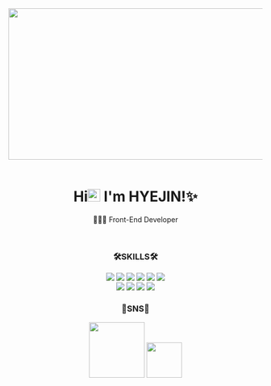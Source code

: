 <div align =center>
<img src= "https://mblogthumb-phinf.pstatic.net/MjAxODA1MDZfMTQ3/MDAxNTI1NTUzNjg4NzA3.MMCUmid7CHdrLAzWID6U7OLxsTRroOqtuffmNT41LzAg.WN_p0TbKZZFmAt_3DREM3LM0t6qWHvirVUvkBqostOsg.PNG.jhk3749/image.png?type=w800" height =300px width= 600px>
 </div>
<br/>


<div align =center>
 
 ### <h1 align =center> Hi<img src="https://media.giphy.com/media/hvRJCLFzcasrR4ia7z/giphy.gif" width="25px"> I'm HYEJIN!✨ </h1>
 
 <p> 👩🏻‍💻 Front-End Developer </p>
  
</div>

 <br/>
 
### <p align =center>🛠SKILLS🛠</p>

<div align =center>
 <img src="https://img.shields.io/badge/html5-E34F26?style=for-the-badge&logo=html5&logoColor=white"> 
 <img src="https://img.shields.io/badge/css-1572B6?style=for-the-badge&logo=css3&logoColor=white"> 
 <img src="https://img.shields.io/badge/javascript-F7DF1E?style=for-the-badge&logo=javascript&logoColor=black"> 
 <img src="https://img.shields.io/badge/jquery-0769AD?style=for-the-badge&logo=jquery&logoColor=white">
 <img src="https://img.shields.io/badge/react-61DAFB?style=for-the-badge&logo=react&logoColor=black">
 <img src="https://img.shields.io/badge/redux-764ABC?style=for-the-badge&logo=redux&logoColor=white"> 
 <br/>
 <img src="https://img.shields.io/badge/firebase-FFCA28?style=for-the-badge&logo=firebase&logoColor=white">
 <img src="https://img.shields.io/badge/fontawesome-339AF0?style=for-the-badge&logo=fontawesome&logoColor=white">
 <img src="https://img.shields.io/badge/bootstrap-7952B3?style=for-the-badge&logo=bootstrap&logoColor=white">
 <img src="https://img.shields.io/badge/styled_components-DB7093?style=for-the-badge&logo=styled-components&logoColor=white">
 
</div>


### <p align =center>🧡SNS🧡</p>
<div align =center>
 <a href="https://www.instagram.com/hzziins/" target="_blank"><img src="https://img.shields.io/badge/instagram-E4405F?style=flat-square&logo=instagram&logoColor=white"/ width = 110px></a> 
 <a href="https://zinny-22.tistory.com/" target="_blank"><img src="https://img.shields.io/badge/blog-000000?style=flat-square&logo=blogger&logoColor=white"/width = 70px></a> 
</div>



<!-- <br/><br/>
<div align =center>
<a href="https://hits.seeyoufarm.com"><img src="https://hits.seeyoufarm.com/api/count/incr/badge.svg?url=https%3A%2F%2Fgithub.com%2Fzinny22&count_bg=%23D9CDE7&title_bg=%239E60BC&icon=&icon_color=%23FFFFFF&title=hits&edge_flat=false"/></a>
</div> -->


<!--
**zinny22/zinny22** is a ✨ _special_ ✨ repository because its `README.md` (this file) appears on your GitHub profile.

Here are some ideas to get you started:




- 🔭 I’m currently working on ...
- 🌱 I’m currently learning ...
- 👯 I’m looking to collaborate on ...
- 🤔 I’m looking for help with ...
- 💬 Ask me about ...
- 📫 How to reach me: ...
- 😄 Pronouns: ...

- ⚡ Fun fact: ...
-->


